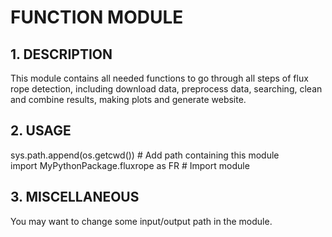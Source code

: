 # FUNCTION MODULE
## 1. DESCRIPTION
This module contains all needed functions to go through all steps of flux rope detection, including download data, preprocess data, searching, clean and combine results, making plots and generate website.

## 2. USAGE
sys.path.append(os.getcwd()) \# Add path containing this module  
import MyPythonPackage.fluxrope as FR \# Import module

## 3. MISCELLANEOUS
You may want to change some input/output path in the module.
